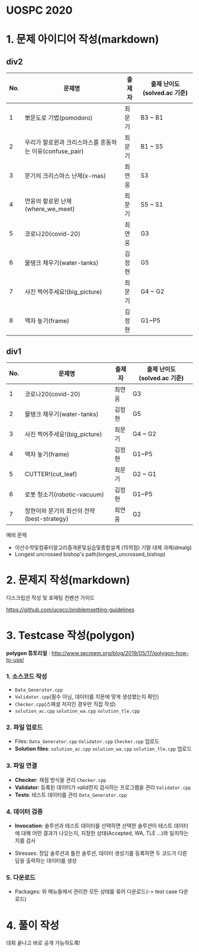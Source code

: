 # UOSPC 2020
# 1. 문제 아이디어 작성(markdown)

## div2

| No.  | 문제명                                | 출제자 | 출제 난이도(solved.ac 기준) |
| ---- | ------------------------------------- | ------ | --------------------------- |
| 1    | 뽀문도로 기법(pomodoro)           | 최문기 | B3 ~ B1                     |
| 2 | 우리가 할로윈과 크리스마스를 혼동하는 이유(confuse_pair) | 최문기 | B1 ~ S5 |
| 3    | 문기의 크리스마스 난제(x-mas)         | 최연웅 | S3                          |
| 4    | 연웅의 할로윈 난제(where_we_meet)     | 최문기 | S5 ~ S1                     |
| 5    | 코로나20(covid-20)                    | 최연웅 | G3                         |
| 6    | 물탱크 채우기(water-tanks)            | 김정현 |  G5                          |
| 7    | 사진 찍어주세요!(big_picture)         | 최문기 | G4 ~ G2                     |
| 8    | 액자 놓기(frame)                      | 김정현 |  G1~P5                       |

## div1

| No.  | 문제명                                | 출제자 | 출제 난이도(solved.ac 기준) |
| ---- | ------------------------------------- | ------ | --------------------------- |
| 1    | 코로나20(covid-20)                    | 최연웅 |  G3                       |
| 2    | 물탱크 채우기(water-tanks)            | 김정현 |    G5                      |
| 3    | 사진 찍어주세요!(big_picture)         | 최문기 | G4 ~ G2                     |
| 4    | 액자 놓기(frame)                      | 김정현 |   G1~P5                       |
| 5    | CUTTER!(cut_leaf)          | 최문기 | G2 ~ G1                     |
| 6    | 로봇 청소기(robotic-vacuum)           | 김정현 |     G1~P5                   |
| 7    | 정현이와 문기의 최선의 전략(best-strategy)     | 최연웅 | G2                  |

예비 문제

- 이산수학및컴퓨터알고리즘개론및실습및종합설계 (15학점) 기말 대체 과제(dmalg)
- Longest uncrossed bishop's path(longest_uncrossed_bishop)



# 2. 문제지 작성(markdown)

디스크립션 작성 및 포매팅 컨벤션 가이드

https://github.com/ucpcc/problemsetting-guidelines



# 3. Testcase 작성(polygon)

**polygon 튜토리얼** : http://www.secmem.org/blog/2019/05/17/polygon-how-to-use/

### 1. 소스코드 작성

- `Data_Generator.cpp`
- `Validator.cpp`(필수 아님, 데이터를 지문에 맞게 생성했는지 확인)
- `Checker.cpp`(스페셜 저지인 경우만 직접 작성)
- `solution_ac.cpp` `solution_wa.cpp` `solution_tle.cpp`

### 2. 파일 업로드

- Files: `Data_Generator.cpp` `Validator.cpp` `Checker.cpp` 업로드
- **Solution files**: `solution_ac.cpp` `solution_wa.cpp` `solution_tle.cpp` 업로드

### 3. 파일 연결

- **Checker**: 채점 방식을 관리 `Checker.cpp`
- **Validator**: 등록된 데이터가 valid한지 검사하는 프로그램을 관리 `Validator.cpp`
- **Tests**: 테스트 데이터를 관리 `Data_Generator.cpp`

### 4. 데이터 검증

- **Invocation**: 솔루션과 테스트 데이터를 선택하면 선택한 솔루션이 테스트 데이터에 대해 어떤 결과가 나오는지, 지정한 상태(Accepted, WA, TLE …)와 일치하는지를 검사

- Stresses: 정답 솔루션과 틀린 솔루션, 데이터 생성기를 등록하면 두 코드가 다른 답을 출력하는 데이터를 생성

### 5. 다운로드

- Packages: 위 메뉴들에서 관리한 모든 상태를 묶어 다운로드(-> test case 다운로드)



# 4. 풀이 작성

대회 끝나고 바로 공개 가능하도록!
